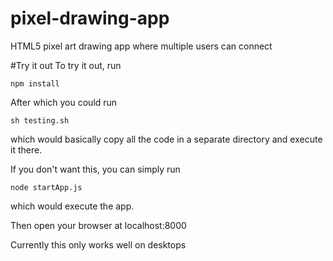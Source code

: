 # pixel-drawing-app
HTML5 pixel art drawing app where multiple users can connect

#Try it out
To try it out, run
```shell
npm install
```
After which you could run
```shell
sh testing.sh
```
which would basically copy all the code in a separate directory and execute it there.

If you don't want this, you can simply run
```shell
node startApp.js
```
which would execute the app.

Then open your browser at localhost:8000

Currently this only works well on desktops

